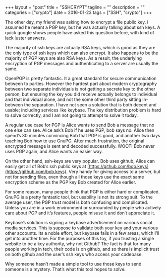 +++
layout = "post"
title = "SSHCRYPT"
tagline = ""
description = ""
categories = ["crypto"]
date = 2016-01-23
tags = ["SSH", "crypto"]
+++

The other day, my friend was asking how to encrypt a file public key. I assumed he meant a PGP key, but he was actually talking about ssh keys. A quick google shows 
people have asked this question before, with kind of lack luster answers.

The majority of ssh keys are actually RSA keys, which is good as they are the only type of ssh keys which can also encrypt. It also happens to be the majority of PGP 
keys are also RSA keys. As a result, the underlying encryption of PGP messages and authenticating to a server are usually the same.

OpenPGP is pretty fantastic. It a great standard for secure communication between to parties. However the hardest part about modern cryptography between two separate 
individuals is not getting a secrete key to the other person, but ensuring the key you did receive actually belongs to individual and that individual alone, and not the 
some other third party sitting in-between the separation. I have not seen a solution that is both decent and usable; including services like keybase. The key 
distribution problem is hard to solve correctly, and I am not going to attempt to solve it today.

A regular use case for PGP is Alice wants to send Bob a message that no one else can see. Alice ask’s Bob if he uses PGP, bob says no. Alice then spend’s 30 minutes 
convincing Bob that PGP is good, and another two days teaching Bob how to use GnuPG. After much frustration, the original encrypted message is sent and decoded 
successfully. WOOT! Bob never uses PGP again, and Alice wants an easier way.

On the other hand, ssh-keys are very popular. Bob uses github, Alice can easily get all of Bob’s ssh public keys at 
[https://github.com/bob.keys](https://github.com/bob.keys). Very handy for giving access to a server, but not for sending files, even though all those keys use the 
exact same encryption scheme as the PGP key Bob created for Alice earlier.

For some reason, many people think that PGP is either hard or complicated. GnuPG is a pretty fantastic tool, but usability is not its strong suit. To the average user, 
the PGP trust model is both confusing and complicated. Unless you are in a work environment or surrounded by people who actively care about PGP and it’s features, 
people misuse it and don’t appreciate it.

Keybase’s solution is signing a keybase advertisement on various social media services. This is suppose to validate both your key and your various other accounts. Its a 
noble effort, but keybase fails in a few areas, which I’ll get into another time. For the purposes of this toy, if you trusting a single website to be a key authority, 
why not Github? The fact is that for many people working in tech, their code is on github, and so there is implicit trust on both github and the user’s ssh keys who 
access your codebase.

Why someone hasn’t made a simple tool to use those keys to send someone is a mystery. That’s what this tool hopes to solve.
